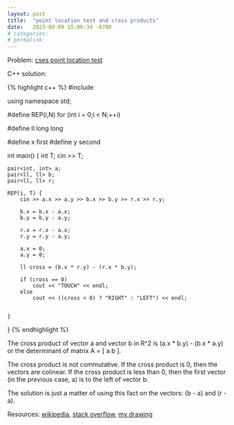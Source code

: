```yaml
---
layout: post
title:  "point location test and cross products"
date:   2023-09-09 15:06:34 -0700
# categories:
# permalink:
---
```


Problem: [cses point location test](https://cses.fi/problemset/task/2189/)

C++ solution:

{% highlight c++ %}
#include<iostream>


using namespace std;

#define REP(i,N) for (int i = 0;i < N;++i)

#define ll long long

#define x first
#define y second

int main() {
	int T;
	cin >> T;

	pair<int, int> a;
	pair<ll, ll> b;
	pair<ll, ll> r;

	REP(i, T) {
		cin >> a.x >> a.y >> b.x >> b.y >> r.x >> r.y;

		b.x = b.x - a.x;
		b.y = b.y - a.y;

		r.x = r.x - a.x;
		r.y = r.y - a.y;

		a.x = 0;
		a.y = 0;

		ll cross = (b.x * r.y) - (r.x * b.y);

		if (cross == 0)
			cout << "TOUCH" << endl;
		else
			cout << ((cross < 0) ? "RIGHT" : "LEFT") << endl;


	}
}
{% endhighlight %}

The cross product of vector a and vector b in R^2 is (a.x * b.y) - (b.x * a.y) or the determinant of matrix A = [ a b ].

The cross product is not commutative. If the cross product is 0, then the vectors are colinear. If the cross product is less than 0, then the first vector (in the previous case, a) is to the left of vector b.

The solution is just a matter of using this fact on the vectors: (b - a) and (r - a).

Resources:
[wikipedia](https://en.wikipedia.org/wiki/Cross_product#Computational_geometry),
[stack overflow](https://stackoverflow.com/questions/22156646/homework-cross-product-of-3-points-in-2d-space),
[my drawing](2023-09-09-drawing1.jpeg)
